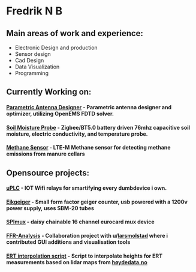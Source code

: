 # Fredrik N B

## Main areas of work and experience:
- Electronic Design and production
- Sensor design
- Cad Design
- Data Visualization
- Programming

## Currently Working on:
#### [Parametric Antenna Designer](https://github.com/fredriknk/openEMS_optimizer) - Parametric antenna designer and optimizer, utilizing OpenEMS FDTD solver. 

#### [Soil Moisture Probe](https://github.com/fredriknk/ssense) - Zigbee/BT5.0 battery driven 76mhz capacitive soil moisture, electric conductivity, and temperature probe.
#### [Methane Sensor](https://github.com/fredriknk/msense) - LTE-M Methane sensor for detecting methane emissions from manure cellars

## Opensource projects:
#### [uPLC](https://github.com/fredriknk/uPLC-Stack) - IOT Wifi relays for smartifying every dumbdevice i own.
#### [Eikgeiger](https://github.com/fredriknk/eikgeiger) - Small form factor geiger counter, usb powered with a 1200v power supply, uses SBM-20 tubes
#### [SPImux](https://github.com/fredriknk/spimux) - daisy chainable 16 channel eurocard mux device
#### [FFR-Analysis](https://github.com/fredriknk/ffr_analysis) - Collaboration project with u/[larsmolstad](https://github.com/larsmolstad) where i contributed GUI additions and visualisation tools
#### [ERT interpolation script](https://github.com/fredriknk/Resipy_interpolate) - Script to interpolate heights for ERT measurements based on lidar maps from [høydedata.no](https://hoydedata.no/LaserInnsyn2/)
